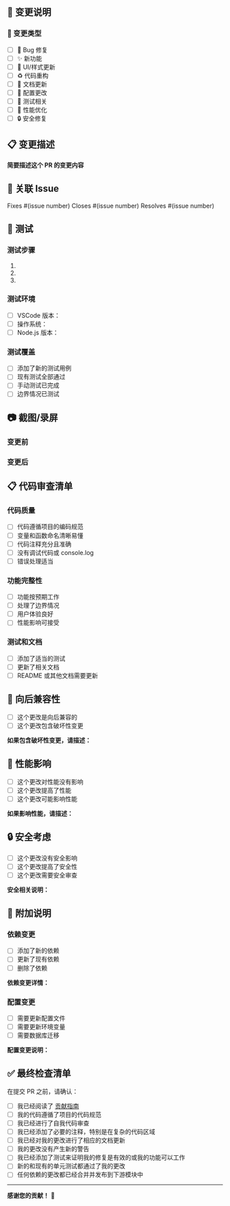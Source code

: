 ## 📝 变更说明

### 🎯 变更类型
<!-- 请选择适用的类型 -->
- [ ] 🐛 Bug 修复
- [ ] ✨ 新功能
- [ ] 💄 UI/样式更新
- [ ] ♻️ 代码重构
- [ ] 📝 文档更新
- [ ] 🔧 配置更改
- [ ] 🧪 测试相关
- [ ] 🚀 性能优化
- [ ] 🔒 安全修复

## 📋 变更描述

**简要描述这个 PR 的变更内容**

<!-- 详细描述您的更改，包括：
- 做了什么更改
- 为什么做这些更改
- 如何实现的
-->

## 🔗 关联 Issue

<!-- 请链接相关的 Issue -->
Fixes #(issue number)
Closes #(issue number)
Resolves #(issue number)

## 🧪 测试

### 测试步骤
<!-- 描述如何测试您的更改 -->
1. 
2. 
3. 

### 测试环境
- [ ] VSCode 版本：
- [ ] 操作系统：
- [ ] Node.js 版本：

### 测试覆盖
- [ ] 添加了新的测试用例
- [ ] 现有测试全部通过
- [ ] 手动测试已完成
- [ ] 边界情况已测试

## 📷 截图/录屏

<!-- 如果有 UI 变更，请提供截图或录屏 -->

### 变更前
<!-- 添加变更前的截图 -->

### 变更后
<!-- 添加变更后的截图 -->

## 📋 代码审查清单

### 代码质量
- [ ] 代码遵循项目的编码规范
- [ ] 变量和函数命名清晰易懂
- [ ] 代码注释充分且准确
- [ ] 没有调试代码或 console.log
- [ ] 错误处理适当

### 功能完整性
- [ ] 功能按预期工作
- [ ] 处理了边界情况
- [ ] 用户体验良好
- [ ] 性能影响可接受

### 测试和文档
- [ ] 添加了适当的测试
- [ ] 更新了相关文档
- [ ] README 或其他文档需要更新

## 🔄 向后兼容性

- [ ] 这个更改是向后兼容的
- [ ] 这个更改包含破坏性变更

**如果包含破坏性变更，请描述：**
<!-- 描述破坏性变更的内容和迁移指南 -->

## 🚀 性能影响

- [ ] 这个更改对性能没有影响
- [ ] 这个更改提高了性能
- [ ] 这个更改可能影响性能

**如果影响性能，请描述：**
<!-- 描述性能影响的具体内容和测试结果 -->

## 🔒 安全考虑

- [ ] 这个更改没有安全影响
- [ ] 这个更改提高了安全性
- [ ] 这个更改需要安全审查

**安全相关说明：**
<!-- 如果有安全相关的更改，请详细说明 -->

## 📝 附加说明

<!-- 任何其他相关信息 -->

### 依赖变更
- [ ] 添加了新的依赖
- [ ] 更新了现有依赖
- [ ] 删除了依赖

**依赖变更详情：**
<!-- 列出具体的依赖变更 -->

### 配置变更
- [ ] 需要更新配置文件
- [ ] 需要更新环境变量
- [ ] 需要数据库迁移

**配置变更说明：**
<!-- 描述需要的配置变更 -->

## ✅ 最终检查清单

在提交 PR 之前，请确认：

- [ ] 我已经阅读了 [贡献指南](CONTRIBUTING.md)
- [ ] 我的代码遵循了项目的代码规范
- [ ] 我已经进行了自我代码审查
- [ ] 我已经添加了必要的注释，特别是在复杂的代码区域
- [ ] 我已经对我的更改进行了相应的文档更新
- [ ] 我的更改没有产生新的警告
- [ ] 我已经添加了测试来证明我的修复是有效的或我的功能可以工作
- [ ] 新的和现有的单元测试都通过了我的更改
- [ ] 任何依赖的更改都已经合并并发布到下游模块中

---

**感谢您的贡献！** 🎉

<!-- 
提交 PR 后，请：
1. 确保 CI 检查通过
2. 及时回应审查意见
3. 保持 PR 分支与主分支同步
-->